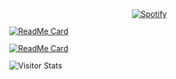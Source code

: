 &nbsp;<div align="center"> [![Spotify](https://novatorem.vercel.app/api/spotify?background_color=0d1117&border_color=ffffff)](https://open.spotify.com/user/fidesosu)
</div>

[![ReadMe Card](https://github-readme-stats.vercel.app/api/pin/?username=fidesosu&theme=transparent&hide_border=true&title_color=FFF4E6&repo=pixeldrain-userscript)](https://github.com/fidesosu/pixeldrain-userscript)

[![ReadMe Card](https://github-readme-stats.vercel.app/api/pin/?username=fidesosu&theme=transparent&hide_border=true&repo=)](https://github.com/fidesosu/)

<img alt="Visitor Stats" src="https://widgetbite.com/stats/fidesosu"/>

